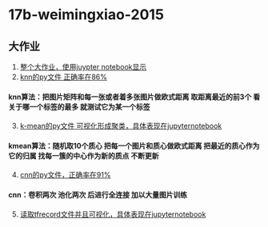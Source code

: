 # 17b-weimingxiao-2015

## 大作业 
1. [整个大作业，使用juypter notebook显示][1]
2. [knn的py文件 正确率在86%][2]  
#### knn算法：把图片矩阵和每一张或者着多张图片做欧式距离 取距离最近的前3个 看关于哪一个标签的最多 就测试它为某一个标签
3. [k-mean的py文件 可视化形成聚类，具体表现在jupyternotebook][3]
#### kmean算法：随机取10个质心 把每一个图片和质心做欧式距离 把最近的质心作为它的归属 找每一簇的中心作为新的质点 不断更新
4. [cnn的py文件，正确率在91%][4]
#### cnn：卷积两次 池化两次 后进行全连接 加以大量图片训练
5. [读取tfrecord文件并且可视化，具体表现在jupyternotebook][5]

[1]:https://github.com/m-L-0/17b-weimingxiao-2015/blob/master/code/main.ipynb  
[2]:https://github.com/m-L-0/17b-weimingxiao-2015/blob/master/code/knn.py
[3]:https://github.com/m-L-0/17b-weimingxiao-2015/blob/master/code/k_mean.py
[4]:https://github.com/m-L-0/17b-weimingxiao-2015/blob/master/code/cnn.py
[5]:https://github.com/m-L-0/17b-weimingxiao-2015/blob/master/code/slight.py
